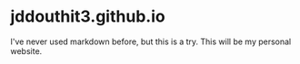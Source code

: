 # jddouthit3.github.io

<p> I've never used markdown before, but this is a try. This will be my personal website.
</p>
